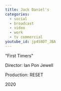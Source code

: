 ```yaml
---
title: Jack Daniel's
categories:
  - social
  - broadcast
  - video
  - work
  - tv commercial
youtube_id: jp4S8DT_JBA
---
```


"First Timers"

Director: Ian Pon Jewell

Production: RESET

2020
